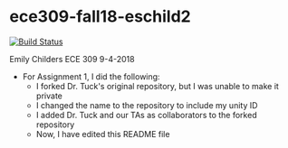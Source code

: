 # ece309-fall18-eschild2

[![Build Status](https://travis-ci.com/eschild2/ece309-fall18-eschild2.svg?token=Q4jmX4fCgpKXDwV9rEDr&branch=master)](https://travis-ci.com/eschild2/ece309-fall18-eschild2)

Emily Childers
ECE 309
9-4-2018

* For Assignment 1, I did the following: 
  * I forked Dr. Tuck's original repository, but I was unable to make it private
  * I changed the name to the repository to include my unity ID
  * I added Dr. Tuck and our TAs as collaborators to the forked repository
  * Now, I have edited this README file
